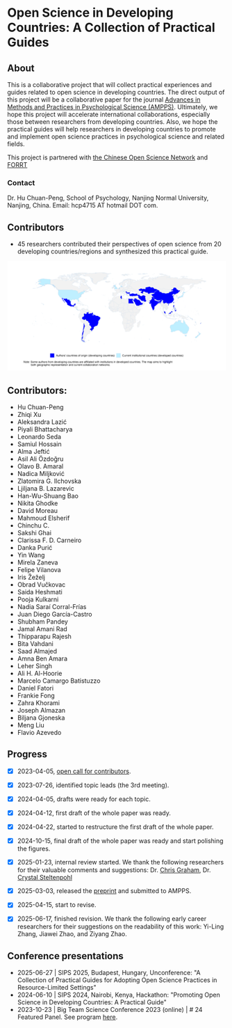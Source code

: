 # Open Science in Developing Countries: A Collection of Practical Guides

## About

This is a collaborative project that will collect practical experiences and guides related to open science in developing countries. The direct output of this project will be a collaborative paper for the journal [Advances in Methods and Practices in Psychological Science (AMPPS)](https://www.psychologicalscience.org/publications/ampps). Ultimately, we hope this project will accelerate international collaborations, especially those between researchers from developing countries. Also, we hope the practical guides will help researchers in developing countries to promote and implement open science practices in psychological science and related fields.

This project is partnered with [the Chinese Open Science Network](https://open-sci.cn/) and [FORRT](https://forrt.org/)

### Contact

Dr. Hu Chuan-Peng, School of Psychology, Nanjing Normal University, Nanjing, China. Email: hcp4715 AT hotmail DOT com.

## Contributors

-   45 researchers contributed their perspectives of open science from 20 developing countries/regions and synthesized this practical guide.

<!-- insert the png figure here: -->

![Contributors](Authors_Geo.png)

## Contributors:
- Hu Chuan-Peng  
- Zhiqi Xu  
- Aleksandra Lazić  
- Piyali Bhattacharya  
- Leonardo Seda  
- Samiul Hossain  
- Alma Jeftić  
- Asil Ali Özdoğru  
- Olavo B. Amaral  
- Nadica Miljković  
- Zlatomira G. Ilchovska  
- Ljiljana B. Lazarevic  
- Han-Wu-Shuang Bao  
- Nikita Ghodke  
- David Moreau  
- Mahmoud Elsherif  
- Chinchu C.  
- Sakshi Ghai  
- Clarissa F. D. Carneiro  
- Danka Purić  
- Yin Wang  
- Mirela Zaneva  
- Felipe Vilanova  
- Iris Žeželj  
- Obrad Vučkovac  
- Saida Heshmati  
- Pooja Kulkarni  
- Nadia Saraí Corral-Frías  
- Juan Diego García-Castro  
- Shubham Pandey  
- Jamal Amani Rad  
- Thipparapu Rajesh  
- Bita Vahdani  
- Saad Almajed  
- Amna Ben Amara  
- Leher Singh  
- Ali H. Al-Hoorie  
- Marcelo Camargo Batistuzzo  
- Daniel Fatori  
- Frankie Fong  
- Zahra Khorami  
- Joseph Almazan  
- Biljana Gjoneska  
- Meng Liu  
- Flavio Azevedo

## Progress

-   [x] 2023-04-05, [open call for contributors](https://x.com/hcp4715/status/1643636121081991169).

-   [x] 2023-07-26, identified topic leads (the 3rd meeting).

-   [x] 2024-04-05, drafts were ready for each topic.

-   [x] 2024-04-12, first draft of the whole paper was ready.

-   [x] 2024-04-22, started to restructure the first draft of the whole paper.

-   [x] 2024-10-15, final draft of the whole paper was ready and start polishing the figures.

-   [x] 2025-01-23, internal review started. We thank the following researchers for their valuable comments and suggestions: Dr. [Chris Graham](https://www.researchgate.net/profile/Chris-Graham-17), Dr. [Crystal Steltenpohl](https://cnsyoung.com/)

-   [x] 2025-03-03, released the [preprint](http://osf.io/7ubk2) and submitted to AMPPS.

-   [x] 2025-04-15, start to revise.

-   [x] 2025-06-17, finished revision. We thank the following early career researchers for their suggestions on the readability of this work: Yi-Ling Zhang, Jiawei Zhao, and Ziyang Zhao.

## Conference presentations
-   2025-06-27 \| SIPS 2025, Budapest, Hungary, Unconference: "A Collection of Practical Guides for Adopting Open Science Practices in Resource-Limited Settings"
-   2024-06-10 \| SIPS 2024, Nairobi, Kenya, Hackathon: "Promoting Open Science in Developing Countries: A Practical Guide"
-   2023-10-23 \| Big Team Science Conference 2023 (online) \| \# 24 Featured Panel. See program [here](https://bigteamscienceconference.github.io/program/).

<!-- env: run directly on Macbook Pro-->
